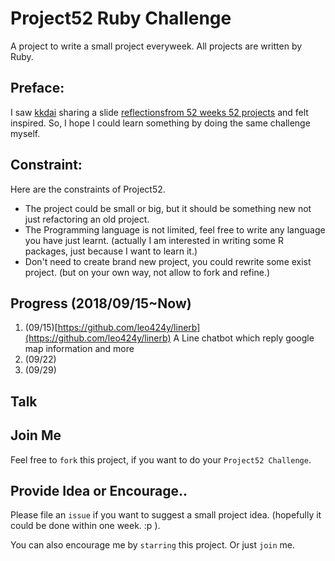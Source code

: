 
# Project52 Ruby Challenge

A project to write a small project everyweek. All projects are written by Ruby.


## Preface:

I saw [kkdai](https://github.com/kkdai/project52) sharing a slide [reflectionsfrom 52 weeks 52 projects](https://speakerdeck.com/jeffersonlam/reflections-from-52-weeks-52-projects) and felt inspired. So, I hope I could learn something by doing the same challenge myself.

## Constraint:

Here are the constraints of Project52.

- The project could be small or big, but it should be something new not just refactoring an old project.
- The Programming language is not limited, feel free to write any language you have  just learnt. (actually I am interested in writing some R packages, just because I want to learn it.)
- Don't need to create brand new project, you could rewrite some exist project. (but on your own way, not allow to fork and refine.)

## Progress (2018/09/15~Now)

1. (09/15)[https://github.com/leo424y/linerb](https://github.com/leo424y/linerb) A Line chatbot which reply google map information and more
2. (09/22)
3. (09/29)


## Talk


## Join Me

Feel free to `fork` this project, if you want to do your `Project52 Challenge`.

## Provide Idea or Encourage..

Please file an `issue` if you want to suggest a small project idea. (hopefully it could be done within one week.  :p ).

You can also encourage me by `starring` this project. Or just `join` me.

